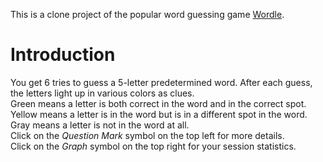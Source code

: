 This is a clone project of the popular word guessing game [Wordle](https://www.nytimes.com/games/wordle/index.html).

# Introduction
You get 6 tries to guess a 5-letter predetermined word. After each guess, the letters light up in various colors as clues.
<br>
Green means a letter is both correct in the word and in the correct spot.
<br>
Yellow means a letter is in the word but is in a different spot in the word.
<br>
Gray means a letter is not in the word at all.
<br>
Click on the *Question Mark* symbol on the top left for more details.
<br>
Click on the *Graph* symbol on the top right for your session statistics.